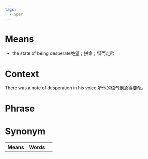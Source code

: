 ```yaml
---
tags:
  - Sper
---
```

# Means
- the state of being desperate绝望；拼命；铤而走险
# Context
There was a note of desperation in his voice.听他的语气他急得要命。
# Phrase

# Synonym
| Means | Words |     |
| ----- | ----- | --- |
|       |       |     |
